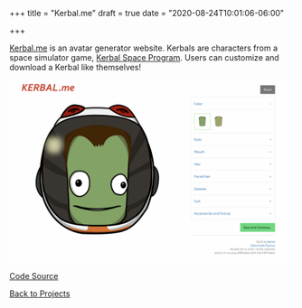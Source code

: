 +++
title = "Kerbal.me"
draft = true
date = "2020-08-24T10:01:06-06:00"

+++

[Kerbal.me](https://kerbal.me) is an avatar generator website. Kerbals are characters from a space simulator game, [Kerbal Space Program](https://en.wikipedia.org/wiki/Kerbal_Space_Program). Users can customize and download a Kerbal like themselves!

![kerbal.me](/img/projects/kerbal.png)

[Code Source](https://github.com/bertoort/kerbal)

[Back to Projects](/projects)
